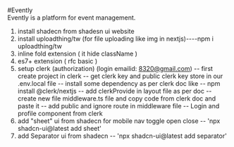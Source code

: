 #Evently  
Evently is a platform for event management.

1. install shadecn from shadesn ui website
2. install uploadthing/tw (for file uploading like img in nextjs)----npm i uploadthing/tw
3. inline fold extension ( it hide className )
4. es7+ extension ( rfc basic )
5. setup clerk (authorization) (login emailid: 8320@gmail.com)
   -- first create project in clerk
   -- get clerk key and public clerk key store in our .env.local file
   -- install some dependency as per clerk doc like
   -- npm install @clerk/nextjs
   -- add clerkProvide in layout file as per doc
   -- create new file middleware.ts file and copy code from clerk doc and paste it
   -- add public and ignore route in middleware file
   -- Login and profile component from clerk
6. add "sheet" ui from shadecn for mobile nav toggle open close
   -- 'npx shadcn-ui@latest add sheet'
7. add Separator ui from shadecn
   -- 'npx shadcn-ui@latest add separator'

